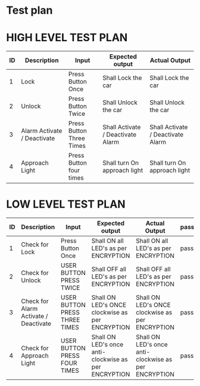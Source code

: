 
# Test plan
# HIGH LEVEL TEST PLAN
|ID|Description|Input |Expected output |Actual Output|
|-------|------|---------|-------|----------------------------------|
|1| Lock| Press Button Once |	Shall Lock the car |	Shall Lock the car|
|2|	Unlock | Press Button  Twice 	|Shall Unlock the car |Shall Unlock the car|
|3|	Alarm Activate / Deactivate | Press Button Three Times 	|Shall Activate / Deactivate Alarm |	Shall Activate / Deactivate Alarm|
|4|	Approach Light| Press Button four times |Shall turn On approach light |	Shall turn On approach light|

# LOW LEVEL TEST PLAN

| ID |Description |	Input |	Expected output| 	Actual Output| 	passed/not|
|--|-------|-------|----|----|-------------|
|1 |Check for Lock|Press Button Once 	| 	Shall ON all LED's as per ENCRYPTION| Shall ON all LED's as per ENCRYPTION |	passed|
|2 |Check for Unlock |USER BUTTON PRESS TWICE| 	Shall OFF all LED's as per ENCRYPTION |	Shall OFF all LED's as per ENCRYPTION|passed|
|3|Check for  Alarm Activate / Deactivate | USER BUTTON PRESS THREE TIMES |	Shall ON LED's ONCE clockwise as per ENCRYPTION |Shall ON LED's ONCE clockwise as per ENCRYPTION|passed|
|4|Check for Approach Light|	USER BUTTON PRESS FOUR TIMES |Shall ON LED's once anti-clockwise as per ENCRYPTION |Shall ON LED's once anti-clockwise as per ENCRYPTION|passed|
